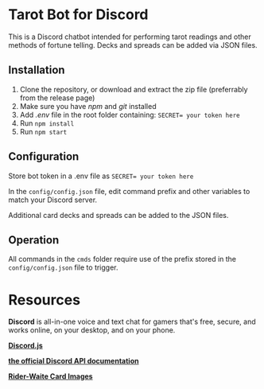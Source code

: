 # Tarot Bot for Discord
This is a Discord chatbot intended for performing tarot readings and other methods of fortune telling. Decks and spreads can be added via JSON files.

## Installation
1. Clone the repository, or download and extract the zip file (preferrably from the release page)
2. Make sure you have *npm* and *git* installed
3. Add *.env* file in the root folder containing: ``SECRET= your token here``
4. Run `npm install`
5. Run `npm start`

## Configuration
Store bot token in a .env file as ``SECRET= your token here``

In the ``config/config.json`` file, edit command prefix and other variables to match your Discord server.

Additional card decks and spreads can be added to the JSON files.

## Operation
All commands in the ``cmds`` folder require use of the prefix stored in the ``config/config.json`` file to trigger.

# Resources

**Discord** is all-in-one voice and text chat for gamers that's free, secure, and works online, on your desktop, and on your phone.

**[Discord.js](https://github.com/hydrabolt/discord.js/)**

**[the official Discord API documentation](https://discordapp.com/developers/docs/intro)**

**[Rider-Waite Card Images](https://www.sacred-texts.com/tarot/pkt/index.htm)**
